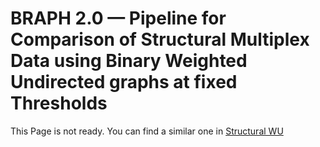# BRAPH 2.0 — Pipeline for Comparison of Structural Multiplex Data using Binary Weighted Undirected graphs at fixed Thresholds

This Page is not ready. You can find a similar one in [Structural WU](../tut_a_st_wu)
